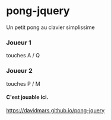 # pong-jquery
Un petit pong au clavier simplissime

### Joueur 1
touches A / Q 
### Joueur 2
touches P / M

#### C'est jouable ici.
https://davidmars.github.io/pong-jquery
